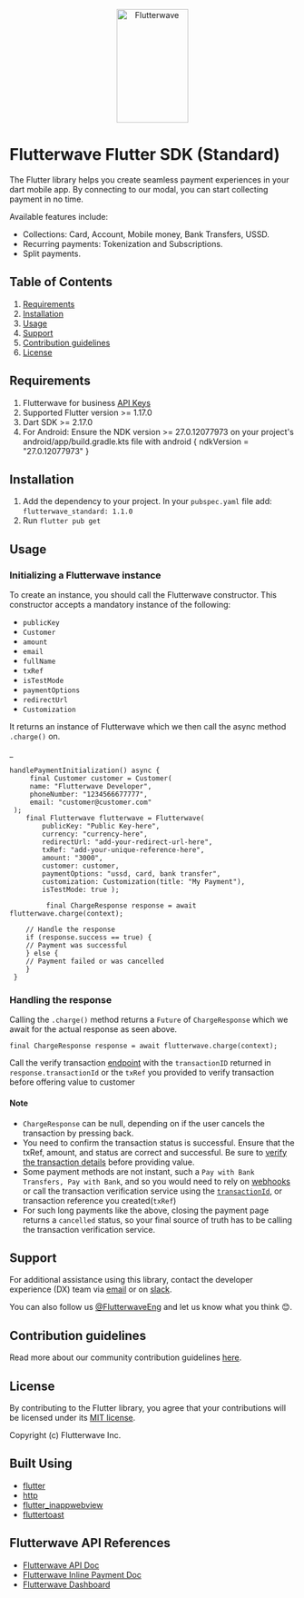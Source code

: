 <p align="center">    
   <img title="Flutterwave" height="200" src="https://flutterwave.com/images/logo/full.svg" width="50%"/>  
</p>

# Flutterwave Flutter SDK (Standard)

The Flutter library helps you create seamless payment experiences in your dart mobile app. By connecting to our modal, you can start collecting payment in no time.

Available features include:

- Collections: Card, Account, Mobile money, Bank Transfers, USSD.
- Recurring payments: Tokenization and Subscriptions.
- Split payments.

## Table of Contents

1. [Requirements](#requirements)
2. [Installation](#installation)
3. [Usage](#usage)
4. [Support](#support)
5. [Contribution guidelines](#contribution-guidelines)
6. [License](#license)

## Requirements

1. Flutterwave for business [API Keys](https://developer.flutterwave.com/docs/integration-guides/authentication)
2. Supported Flutter version >= 1.17.0
3. Dart SDK >= 2.17.0
4. For Android: Ensure the NDK version >= 27.0.12077973 on your project's android/app/build.gradle.kts file with android { ndkVersion = "27.0.12077973" }

## Installation

1. Add the dependency to your project. In your `pubspec.yaml` file add: `flutterwave_standard: 1.1.0`
2. Run `flutter pub get`

## Usage

### Initializing a Flutterwave instance

To create an instance, you should call the Flutterwave constructor. This constructor accepts a mandatory instance of the following:

- `publicKey`
- `Customer`
- `amount`
- `email`
- `fullName`
- `txRef`
- `isTestMode`
- `paymentOptions`
- `redirectUrl`
- `Customization`

It returns an instance of Flutterwave which we then call the async method `.charge()` on.

\_

    handlePaymentInitialization() async {
    	 final Customer customer = Customer(
    	 name: "Flutterwave Developer",
    	 phoneNumber: "1234566677777",
         email: "customer@customer.com"
     );
        final Flutterwave flutterwave = Flutterwave(
            publicKey: "Public Key-here",
    		currency: "currency-here",
            redirectUrl: "add-your-redirect-url-here",
            txRef: "add-your-unique-reference-here",
            amount: "3000",
            customer: customer,
            paymentOptions: "ussd, card, bank transfer",
            customization: Customization(title: "My Payment"),
            isTestMode: true );

             final ChargeResponse response = await flutterwave.charge(context);

        // Handle the response
        if (response.success == true) {
        // Payment was successful
        } else {
        // Payment failed or was cancelled
        }
     }

### Handling the response

Calling the `.charge()` method returns a `Future` of `ChargeResponse` which we await for the actual response as seen above.

    final ChargeResponse response = await flutterwave.charge(context);

Call the verify transaction [endpoint](https://developer.flutterwave.com/docs/transaction-verification) with the `transactionID` returned in `response.transactionId` or the `txRef` you provided to verify transaction before offering value to customer

#### Note

- `ChargeResponse` can be null, depending on if the user cancels the transaction by pressing back.
- You need to confirm the transaction status is successful. Ensure that the txRef, amount, and status are correct and successful. Be sure to [verify the transaction details](https://developer.flutterwave.com/docs/transaction-verification) before providing value.
- Some payment methods are not instant, such a `Pay with Bank Transfers, Pay with Bank`, and so you would need to rely on [webhooks](https://developer.flutterwave.com/docs/webhooks) or call the transaction verification service using the [`transactionId`](https://developer.flutterwave.com/reference/verify-transaction), or transaction reference you created(`txRef`)
- For such long payments like the above, closing the payment page returns a `cancelled` status, so your final source of truth has to be calling the transaction verification service.

## Support

For additional assistance using this library, contact the developer experience (DX) team via [email](mailto:developers@flutterwavego.com) or on [slack](https://bit.ly/34Vkzcg).

You can also follow us [@FlutterwaveEng](https://twitter.com/FlutterwaveEng) and let us know what you think 😊.

## Contribution guidelines

Read more about our community contribution guidelines [here](CONTRIBUTING.md).

## License

By contributing to the Flutter library, you agree that your contributions will be licensed under its [MIT license](/LICENSE).

Copyright (c) Flutterwave Inc.

## Built Using

- [flutter](https://flutter.dev/)
- [http](https://pub.dev/packages/http)
- [flutter_inappwebview](https://pub.dev/packages/flutter_inappwebview)
- [fluttertoast](https://pub.dev/packages/fluttertoast)

<a id="references"></a>

## Flutterwave API References

- [Flutterwave API Doc](https://developer.flutterwave.com)
- [Flutterwave Inline Payment Doc](https://developer.flutterwave.com/docs/inline)
- [Flutterwave Dashboard](https://dashboard.flutterwave.com/login)

